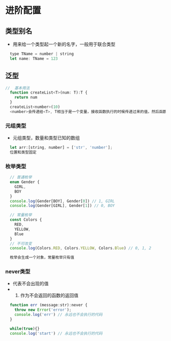 # 进阶配置

## 类型别名
- 用来给一个类型起一个新的名字，一般用于联合类型

```js
  type TName = number | string
  let name: TName = 123
```
## 泛型

```js
//  基本用法
  function createList<T>(num: T):T {
    return num
  }
  createList<number>(10)
  <number>会传递给<T>, T相当于是一个变量，接收函数执行的时候传递过来的值，然后函数整体都可以使用这个T
```

### 元组类型

- 元组类型，数量和类型已知的数组
```js
  let arr:[string, number] = ['str', 'number'];
  位置和类型固定
```

### 枚举类型

```js
  // 普通枚举
  enum Gender {
    GIRL,
    BOY
  }
  console.log(Gender[BOY], Gender[0]) // 1, GIRL
  console.log(Gender[GIRL], Gender[1]) // 0, BOY

  // 常量枚举
  const Colors {
    RED,
    YELLOW,
    Blue
  }
  // 不可改变
  console.log(Colors.RED, Colors.YELLOW, Colors.Blue) // 0, 1, 2

  枚举会生成一个对象，常量枚举只有值
```


### never类型

- 代表不会出现的值
- 1. 作为不会返回的函数的返回值

```js
  function err (message:str):never {
    throw new Error('error');
    console.log('err') // 永远也不会执行的代码
  }

  while(true){}
  console.log('start') // 永远也不会执行的代码 
```